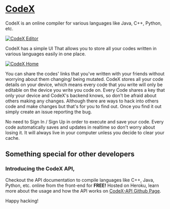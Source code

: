 # [CodeX](https://codex.jaagrav.in)

CodeX is an online compiler for various languages like Java, C++, Python, etc.

[![CodeX Editor](https://dev-to-uploads.s3.amazonaws.com/i/6f0l70d73sf7m7razxmt.png)](https://codex.jaagrav.in)

CodeX has a simple UI That allows you to store all your codes written in various languages easily in one place.

[![CodeX Home](https://dev-to-uploads.s3.amazonaws.com/i/07a4naxeav1uunz9b8ne.png)](https://codex.jaagrav.in)

You can share the codes' links that you've written with your friends without worrying about them changing/ being mutated.
CodeX stores all your code details on your device, which means every code that you write will only be editable on the
device you write you code on. Every Code shares a key that only your device and CodeX's backend knows, so don't be afraid
about others making any changes. Although there are ways to hack into others code and make changes but that's for
you to find out. Once you find it out simply create an issue reporting the bug.

No need to Sign In / Sign Up in order to execute and save your code. Every code automatically saves and updates in realtime
so don't worry about losing it. It will always live in your computer unless you decide to clear your cache.

## Something special for other developers

### Introducing the CodeX API,

Checkout the API documentation to compile languages like C++, Java, Python, etc. online from the front-end for **FREE!** Hosted on Heroku, learn more about the usage and how the API works on [CodeX-API Github Page](https://github.com/Jaagrav/CodeX-API).

Happy hacking!
